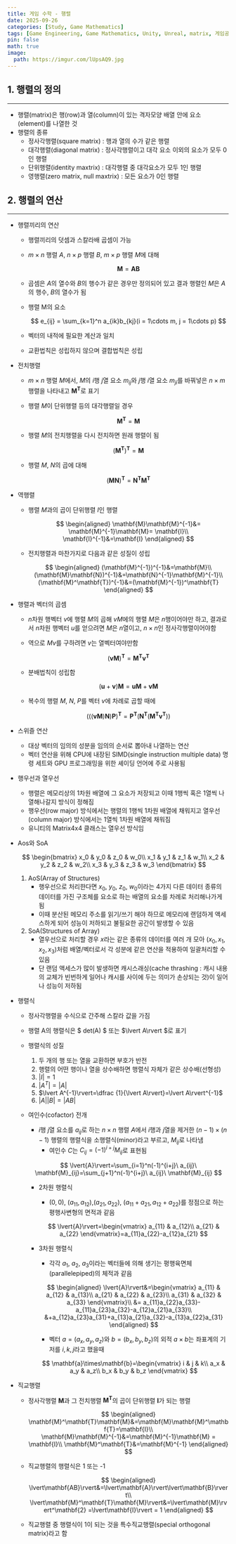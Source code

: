 ```yaml
---
title: 게임 수학 - 행렬
date: 2025-09-26
categories: [Study, Game Mathematics]
tags: [Game Engineering, Game Mathematics, Unity, Unreal, matrix, 게임공학, 게임수학, 유니티, 언리얼, 행렬]
pin: false
math: true
image:
  path: https://imgur.com/lUpsAQ9.jpg
---
```


## 1. 행렬의 정의

---

- 행렬(matrix)은 행(row)과 열(column)이 있는 격자모양 배열 안에 요소(element)를 나열한 것
- 행렬의 종류
  - 정사각행렬(square matrix) : 행과 열의 수가 같은 행렬
  - 대각행렬(diagonal matrix) : 정사각행렬이고 대각 요소 이외의 요소가 모두 0인 행렬
  - 단위행렬(identity maxtrix) : 대각행렬 중 대각요소가 모두 1인 행렬
  - 영행렬(zero matrix, null maxtrix) : 모든 요소가 0인 행렬

## 2. 행렬의 연산

---

- 행렬끼리의 연산
  - 행렬끼리의 덧셈과 스칼라배 곱셈이 가능
  - $m \times n$ 행렬 $A$, $n \times p$ 행렬 $B$, $m \times p$ 행렬 $M$에 대해
  
    $$
    \mathbf{M}=\mathbf{A}\mathbf{B}
    $$
  
  - 곱셈은 $A$의 열수와 $B$의 행수가 같은 경우만 정의되어 있고 결과 행렬인 $M$은 $A$의 행수, $B$의 열수가 됨
  - 행렬 M의 요소
  
    $$
    e_{ij} = \sum_{k=1}^n a_{ik}b_{kj}(i = 1\cdots m, j = 1\cdots p)
    $$
  
  - 벡터의 내적에 필요한 계산과 일치
  - 교환법칙은 성립하지 않으며 결합법칙은 성립
  
- 전치행렬
  - $m \times n$ 행렬 $M$에서, $M$의 $i$행 $j$열 요소 $m_{ij}$와 $j$행 $i$열 요소 $m_{ji}$를 바꿔넣은 $n \times m$ 행렬을 나타내고 $\mathbf{M}^\mathbf{T}$로 표기
  - 행렬 $M$이 단위행렬 등의 대각행렬일 경우
  
    $$
    \mathbf M^\mathbf{T} = \mathbf M
    $$
  
  - 행렬 $M$의 전치행렬을 다시 전치하면 원래 행렬이 됨
  
    $$
    (\mathbf{M}^\mathbf{T})^\mathbf{T}=\mathbf{M}
    $$
  
  - 행렬 $M$, $N$의 곱에 대해
  
    $$
    (\mathbf{M}\mathbf{N})^\mathbf{T}=\mathbf{N}^\mathbf{T}\mathbf{M}^\mathbf{T}
    $$

- 역행렬
  - 행렬 $M$과의 곱이 단위행렬 $I$인 행렬
  
    $$
    \begin{aligned}
    \mathbf{M}\mathbf{M}^{-1}&= \mathbf{M}^{-1}\mathbf{M}= \mathbf{I}\\
    \mathbf{I}^{-1}&=\mathbf{I}
    \end{aligned}
    $$
  
  - 전치행렬과 마찬가지로 다음과 같은 성질이 성립
  
    $$
    \begin{aligned}
    (\mathbf{M}^{-1})^{-1}&=\mathbf{M}\\
    (\mathbf{M}\mathbf{N})^{-1}&=\mathbf{N}^{-1}\mathbf{M}^{-1}\\
    (\mathbf{M}^\mathbf{T})^{-1}&=(\mathbf{M}^{-1})^\mathbf{T}
    \end{aligned}
    $$
  
- 행렬과 벡터의 곱셈
  - $n$차원 행벡터 $v$에 행렬 $M$의 곱해 $vM$에의 행렬 $M$은 $n$행이어야만 하고, 결과로서 $n$차원 행벡터 $u$를 얻으려면 $M$은 $n$열이고, $n \times n$인 정사각행렬이어야함
  - 역으로 $Mv$를 구하려면 $v$는 열벡터여야만함
  
    $$
    (\mathbf{v}\mathbf{M})^\mathbf{T}=\mathbf{M}^\mathbf{T}\mathbf{v}^\mathbf{T}
    $$
  
  - 분배법칙이 성립함
  
    $$
    (\mathbf{u}+\mathbf{v})\mathbf{M}=\mathbf{u}\mathbf{M}+\mathbf{v}\mathbf{M}
    $$
  
  - 복수의 행렬 $M$, $N$, $P$를 벡터 $v$에 차례로 곱할 때에
  
    $$
    (((\mathbf{v}\mathbf{M})\mathbf{N})\mathbf{P})^\mathbf{T}=\mathbf{P}^\mathbf{T}(\mathbf{N}^\mathbf{T}(\mathbf{M}^\mathbf{T}\mathbf{v}^\mathbf{T}))
    $$
  
- 스위즐 연산
  - 대상 벡터의 임의의 성분을 임의의 순서로 뽑아내 나열하는 연산
  - 벡터 연산을 위해 CPU에 내장된 SIMD(single instruction multiple data) 명령 세트와 GPU 프로그래밍을 위한 셰이딩 언어에 주로 사용됨
  
- 행우선과 열우선
  - 행렬은 메모리상의 1차원 배열에 그 요소가 저장되고 이때 1행씩 혹은 1열씩 나열해나갈지 방식이 정해짐
  - 행우선(row major) 방식에서는 행렬의 1행씩 1차원 배열에 채워지고 열우선(column major) 방식에서는 1열씩 1차원 배열에 채워짐
  - 유니티의 Matrix4x4 클래스는 열우선 방식임
  
- Aos와 SoA
  
  $$
  \begin{bmatrix}
  x_0 & y_0 & z_0 & w_0\\
  x_1 & y_1 & z_1 & w_1\\
  x_2 & y_2 & z_2 & w_2\\
  x_3 & y_3 & z_3 & w_3
  \end{bmatrix}
  $$
  
  1. AoS(Array of Structures)
     - 행우선으로 처리한다면 $x_0$, $y_0$, $z_0$, $w_0$이라는 4가지 다른 데이터 종류의 데이터를 가진 구조체를 요소로 하는 배열의 요소를 차례로 처리해나가게 됨
     - 이때 분산된 메모리 주소를 읽기/쓰기 해야 하므로 메모리에 랜덤하게 액세스하게 되어 성능이 저하되고 불필요한 공간이 발생할 수 있음
  2. SoA(Structures of Array)
     - 열우선으로 처리할 경우 $x$라는 같은 종류의 데이터를 여러 개 모아 $(x_0, x_1, x_2, x_3)$처럼 배열/벡터로서 각 성분에 같은 연산을 적용하여 일괄처리할 수 있음
     - 단 랜덤 액세스가 많이 발생하면 캐시스래싱(cache thrashing : 캐시 내용의 교체가 빈번하게 일어나 캐시를 사이에 두는 의미가 손상되는 것)이 일어나 성능이 저하됨
  
- 행렬식
  - 정사각행렬을 수식으로 간주해 스칼라 값을 가짐
  - 행렬 A의 행렬식은 $ det(A) $ 또는 $\lvert A\rvert $로 표기
  - 행렬식의 성질
    1. 두 개의 행 또는 열을 교환하면 부호가 반전
    2. 행렬의 어떤 행이나 열을 상수배하면 행렬식 자체가 같은 상수배(선형성)
    3. $\lvert I\rvert=1$
    4. $\lvert A^T\rvert=\lvert A \rvert$
    5. $\lvert A^{-1}\rvert=\dfrac {1}{\lvert A\rvert}=\lvert A\rvert^{-1}$
    6. $\lvert A\rvert\lvert B\rvert=\lvert AB\rvert$
  - 여인수(cofactor) 전개
    - $i$행 $j$열 요소를 $a_{ij}$로 하는 $n \times n$ 행렬 $A$에서 $i$행과 $j$열을 제거한 $(n - 1)\times(n-1)$ 행렬의 행렬식을 소행렬식(minor)라고 부르고, $M_{ij}$로 나타냄
      - 여인수 $C$는 $C_{ij}=(-1)^{i+j}M_{ij}$로 표현됨
  
    $$
    \lvert{A}\rvert=\sum_{i=1}^n(-1)^{i+j}\ a_{ij}\ \mathbf{M}_{ij}=\sum_{j+1}^n(-1)^{i+j}\ a_{ij}\ \mathbf{M}_{ij}
    $$
  
    - 2차원 행렬식
      - $(0, 0)$,  $(a_{11},a_{12})$,$(a_{21},a_{22})$, $(a_{11}+a_{21},a_{12}+a_{22})$를 정점으로 하는 평행사변형의 면적과 같음
  
      $$
      \lvert{A}\rvert=\begin{vmatrix}
      a_{11} & a_{12}\\
      a_{21} & a_{22}
      \end{vmatrix}=a_{11}a_{22}-a_{12}a_{21}
      $$
  
    - 3차원 행렬식
      - 각각 $a_1$, $a_2$, $a_3$이라는 벡터들에 의해 생기는 평행육면체(parallelepiped)의 체적과 같음
  
      $$
      \begin{aligned}
      \lvert{A}\rvert&=\begin{vmatrix}
      a_{11} & a_{12} & a_{13}\\
      a_{21} & a_{22} & a_{23}\\
      a_{31} & a_{32} & a_{33}
      \end{vmatrix}\\
      &= a_{11}a_{22}a_{33}-a_{11}a_{23}a_{32}-a_{12}a_{21}a_{33}\\
      &+a_{12}a_{23}a_{31}+a_{13}a_{21}a_{32}-a_{13}a_{22}a_{31}
      \end{aligned}
      $$
  
      - 벡터 $a = (a_x, a_y,a_z)$와 $b =(b_x,b_y,b_z)$의 외적 $a \times b$는 좌표계의 기저를 $i,k,j$라고 했을때
  
      $$
      \mathbf{a}\times\mathbf{b}=\begin{vmatrix}
      i & j & k\\
      a_x & a_y & a_z\\
      b_x & b_y & b_z
      \end{vmatrix}
      $$
  
- 직교행렬
  - 정사각행렬 $\mathbf{M}$과 그 전치행렬 $\mathbf{M}^\mathbf{T}$의 곱이 단위행렬 $\mathbf{I}$가 되는 행렬
  
    $$
    \begin{aligned}
    \mathbf{M}^\mathbf{T}\mathbf{M}&=\mathbf{M}\mathbf{M}^\mathbf{T}=\mathbf{I}\\
    \mathbf{M}\mathbf{M}^{-1}&=\mathbf{M}^{-1}\mathbf{M} = \mathbf{I}\\
    \mathbf{M}^\mathbf{T}&=\mathbf{M}^{-1}
    \end{aligned}
    $$
  
  - 직교행렬의 행렬식은 1 또는 -1
  
    $$
    \begin{aligned}
    \lvert\mathbf{AB}\rvert&=\lvert\mathbf{A}\rvert\lvert\mathbf{B}\rvert\\
    \lvert\mathbf{M}^\mathbf{T}\mathbf{M}\rvert&=\lvert\mathbf{M}\rvert^\mathbf{2}
    =\lvert\mathbf{I}\rvert = 1
    \end{aligned}
    $$
  
  - 직교행렬 중 행렬식이 1이 되는 것을 특수직교행렬(special orthogonal matrix)라고 함
